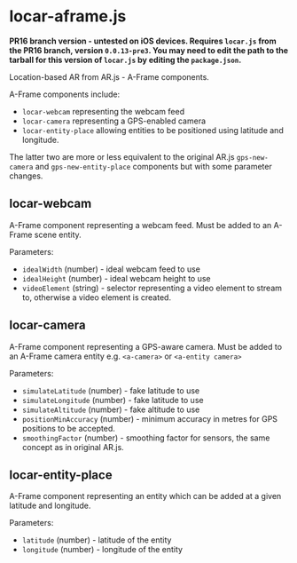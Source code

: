 # locar-aframe.js 

**PR16 branch version - untested on iOS devices. Requires `locar.js` from the PR16 branch, version `0.0.13-pre3`. You may need to edit the path to the tarball for this version of `locar.js` by editing the `package.json`.**

Location-based AR from AR.js - A-Frame components.

A-Frame components include: 

- `locar-webcam` representing the webcam feed 
- `locar-camera` representing a GPS-enabled camera
- `locar-entity-place` allowing entities to be positioned using latitude and longitude.

The latter two are more or less equivalent to the original AR.js `gps-new-camera` and `gps-new-entity-place` components but with some parameter changes.

## locar-webcam

A-Frame component representing a webcam feed.
Must be added to an A-Frame scene entity.

Parameters:

- `idealWidth`  (number) - ideal webcam feed to use 
- `idealHeight`  (number) - ideal webcam height to use 
- `videoElement` (string) - selector representing a video element to stream to, otherwise a video element is created. 

## locar-camera

A-Frame component representing a GPS-aware camera.
Must be added to an A-Frame camera entity e.g. `<a-camera>` or `<a-entity camera>`

Parameters:

- `simulateLatitude`    (number) - fake latitude to use
- `simulateLongitude`   (number) - fake latitude to use
- `simulateAltitude`    (number) - fake altitude to use
- `positionMinAccuracy` (number) - minimum accuracy in metres for GPS positions to be accepted.
- `smoothingFactor`     (number) - smoothing factor for sensors, the same concept as in original AR.js.

## locar-entity-place

A-Frame component representing an entity which can be added at a given latitude and longitude.

Parameters:

- `latitude`  (number) - latitude of the entity 
- `longitude` (number) - longitude of the entity 
